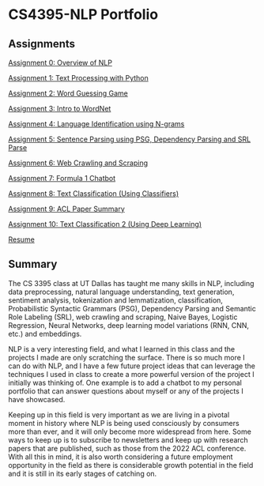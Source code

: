 # CS4395-NLP Portfolio

## Assignments

[Assignment 0: Overview of NLP](https://github.com/abdullah50053/CS4395-NLP/blob/main/Assignment-0/Overview%20of%20NLP.pdf)

[Assignment 1: Text Processing with Python](https://github.com/abdullah50053/CS4395-NLP/tree/main/Assignment-1)

[Assignment 2: Word Guessing Game](https://github.com/abdullah50053/CS4395-NLP/tree/main/Assignment-2)

[Assignment 3: Intro to WordNet](https://github.com/abdullah50053/CS4395-NLP/tree/main/Assignment-3)

[Assignment 4: Language Identification using N-grams](https://github.com/abdullah50053/CS4395-NLP/tree/main/Assignment-4)

[Assignment 5: Sentence Parsing using PSG, Dependency Parsing and SRL Parse](https://github.com/abdullah50053/CS4395-NLP/tree/main/Assignment-5) 

[Assignment 6: Web Crawling and Scraping](https://github.com/abdullah50053/CS4395-NLP/tree/main/Assignment-6.1)

[Assignment 7: Formula 1 Chatbot](https://github.com/abdullah50053/CS4395-NLP/tree/main/Assignment-7)

[Assignment 8: Text Classification (Using Classifiers)](https://github.com/abdullah50053/CS4395-NLP/blob/main/Assignment-8/ml.pdf)

[Assignment 9: ACL Paper Summary](https://github.com/abdullah50053/CS4395-NLP/blob/main/Assignment-9/NLP%20ACL%20Paper%20Summary.pdf)

[Assignment 10: Text Classification 2 (Using Deep Learning)](https://github.com/abdullah50053/CS4395-NLP/blob/main/Assignment-10/text.ipynb)

[Resume](Resume/README.md)

## Summary

The CS 3395 class at UT Dallas has taught me many skills in NLP, including data preprocessing, natural language understanding, text generation, sentiment analysis, tokenization and lemmatization, classification, Probabilistic Syntactic Grammars (PSG), Dependency Parsing and Semantic Role Labeling (SRL), web crawling and scraping, Naive Bayes, Logistic Regression, Neural Networks, deep learning model variations (RNN, CNN, etc.) and embeddings.

NLP is a very interesting field, and what I learned in this class and the projects I made are only scratching the surface. There is so much more I can do with NLP, and I have a few future project ideas that can leverage the techniques I used in class to create a more powerful version of the project I initially was thinking of. One example is to add a chatbot to my personal portfolio that can answer questions about myself or any of the projects I have showcased. 

Keeping up in this field is very important as we are living in a pivotal moment in history where NLP is being used consciously by consumers more than ever, and it will only become more widespread from here. Some ways to keep up is to subscribe to newsletters and keep up with research papers that are published, such as those from the 2022 ACL conference. With all this in mind, it is also worth considering a future employment opportunity in the field as there is considerable growth potential in the field and it is still in its early stages of catching on.